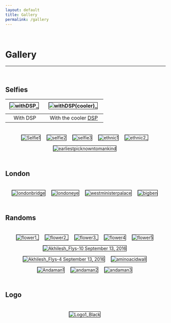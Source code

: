 ```yaml
---
layout: default
title: Gallery
permalink: /gallery
---
```

<p><br></p>

Gallery
===========

<hr style="height:2px;border-width:0;color:gray;background-color:gray">

<br>


<style>
  .act_image {max-height: 180px; border:  1px solid black; margin: 5px 10px 10px 5px}
</style>

Selfies
---------
<center>
  <table>
    <thead>
      <tr>
        <th style="text-align: center"><img data-src="/assets/gallery/withDSP_11_11zon.webp" alt="withDSP_" class="lazyload act_image" /></th>
        <th style="text-align: center"><img data-src="/assets/gallery/withDSP(cooler)_10_11zon.webp" alt="withDSP(cooler)_" class="lazyload act_image" /></th>
      </tr>
    </thead>
    <tbody>
      <tr>
        <td style="text-align: center">With DSP</td>
        <td style="text-align: center">With the cooler <a href="https://praneethd7.github.io/">DSP</a></td>
      </tr>
    </tbody>
  </table>
</center>
<br>
<center>
  <img data-src="/assets/gallery/Selfie1_6_11zon.webp" alt="Selfie1" class="lazyload act_image" />
  <img data-src="/assets/gallery/selfie2_7_11zon.webp" alt="selfie2" class="lazyload act_image" />
  <img data-src="/assets/gallery/selfie3_8_11zon.webp" alt="selfie3" class="lazyload act_image" />
  <img data-src="/assets/gallery/ethnic1_9_11zon.webp" alt="ethnic1" class="lazyload act_image" />
  <img data-src="/assets/gallery/ethnic2_10_11zon.webp" alt="ethnic2_" class="lazyload act_image" />
  <img data-src="/assets/gallery/earliestpicknowntomankind_8_11zon.webp" alt="earliestpicknowntomankind" class="lazyload act_image" />
</center>
<br>

London
-------
<br>

<center>
  <img data-src="/assets/gallery/londonbridge_4_11zon.webp" alt="londonbridge" class="lazyload act_image" />
  <img data-src="/assets/gallery/londoneye_5_11zon.webp" alt="londoneye" class="lazyload act_image" />
  <img data-src="/assets/gallery/westministerpalace_9_11zon.webp" alt="westministerpalace" class="lazyload act_image" />
  <img data-src="/assets/gallery/bigben_7_11zon.webp" alt="bigben" class="lazyload act_image" />
</center>

<br>

Randoms
-------
<br>

<center>
  <img data-src="/assets/gallery/flower1_11_11zon.webp" alt="flower1_" class="lazyload act_image" />
  <img data-src="/assets/gallery/flower2_12_11zon.webp" alt="flower2_" class="lazyload act_image" />
  <img data-src="/assets/gallery/flower3_13_11zon.webp" alt="flower3_" class="lazyload act_image" />
  <img data-src="/assets/gallery/flower4_1_11zon.webp" alt="flower4" class="lazyload act_image" />
  <img data-src="/assets/gallery/flower5_2_11zon.webp" alt="flower5" class="lazyload act_image" />
  <img data-src="/assets/gallery/Akhilesh_Flys-10 September 13, 2016_2_11zon.webp" alt="Akhilesh_Flys-10 September 13, 2016" class="lazyload act_image" />
  <img data-src="/assets/gallery/Akhilesh_Flys-4 September 13, 2016_1_11zon.webp" alt="Akhilesh_Flys-4 September 13, 2016" class="lazyload act_image" />
  <img data-src="/assets/gallery/aminoacidwall_3_11zon.webp" alt="aminoacidwall" class="lazyload act_image" />
  <img data-src="/assets/gallery/Andaman1_4_11zon.webp" alt="Andaman1" class="lazyload act_image" />
  <img data-src="/assets/gallery/andaman2_5_11zon.webp" alt="andaman2" class="lazyload act_image" />
  <img data-src="/assets/gallery/andaman3_6_11zon.webp" alt="andaman3" class="lazyload act_image" />
</center>

<br>

Logo
-------
<br>

<center>
  <img data-src="/assets/gallery/Logo1_Black_3_11zon.webp" alt="Logo1_Black" class="lazyload act_image" />
</center>

<br>
